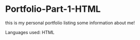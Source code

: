 # Portfolio-Part-1-HTML
 
this is my personal portfolio listing some information about me! 

Languages used: HTML
